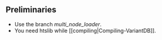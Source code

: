 ## Preliminaries
* Use the branch _multi_node_loader_.
* You need htslib while [[compiling|Compiling-VariantDB]].



